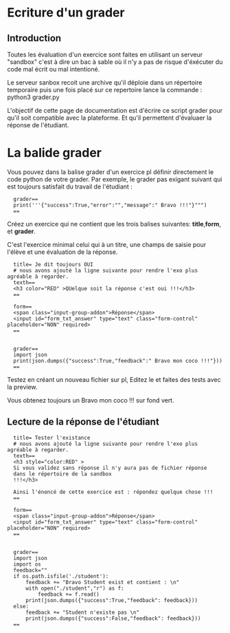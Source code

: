 
# Ecriture d'un grader 

## Introduction 
Toutes les évaluation d'un exercice sont faites en utilisant un serveur "sandbox" c'est à dire un bac à sable
où il n'y a pas de risque d'éxécuter du code mal écrit ou mal intentioné.

Le serveur sanbox recoit une archive qu'il déploie dans un répertoire temporaire puis une fois placé sur ce repertoire
lance la commande : python3 grader.py

L'objectif de cette page de documentation est d'écrire ce script grader pour qu'il soit compatible avec la plateforme.
Et qu'il permettent d'évaluaer la réponse de l'étudiant.

# La balide grader

Vous pouvez dans la  balise grader  d'un exercice pl définir directement le code python de votre grader. Par exemple,
le grader pas exigant suivant qui est toujours satisfait du travail de l'étudiant :

```
  grader==
  print('''{"success":True,"error":"","message":" Bravo !!!"}""")
  ==
```

Créez un exercice qui ne contient que les trois balises suivantes: **title**,**form**, et **grader**.

  C'est l'exercice minimal celui qui à un titre, une champs de saisie pour l'élève et une évaluation de la réponse.

```
  title= Je dit toujours OUI
  # nous avons ajouté la ligne suivante pour rendre l'exo plus agréable à regarder.
  texth==
  <h3 color="RED" >QUelque soit la réponse c'est oui !!!</h3> 
  ==

  form==
  <span class="input-group-addon">Réponse</span>
  <input id="form_txt_answer" type="text" class="form-control" placeholder="NON" required>
  ==


  grader==
  import json
  print(json.dumps({"success":True,"feedback":" Bravo mon coco !!!"}))
  ==
```


Testez en créant un nouveau fichier sur pl, Editez le et faites des tests avec la preview.

Vous obtenez toujours un Bravo mon coco !!! sur fond vert.

## Lecture de la réponse de l'étudiant 

```
  title= Tester l'existance
  # nous avons ajouté la ligne suivante pour rendre l'exo plus agréable à regarder.
  texth==
  <h3 style="color:RED" >
  Si vous validez sans réponse il n'y aura pas de fichier réponse 
  dans le répertoire de la sandbox 
  !!!</h3> 

  Ainsi l'énoncé de cette exercice est : répondez quelque chose !!!
  ==

  form==
  <span class="input-group-addon">Réponse</span>
  <input id="form_txt_answer" type="text" class="form-control" placeholder="NON" required>
  ==


  grader==
  import json
  import os
  feedback=""
  if os.path.isfile('./student'):
      feedback += "Bravo Student exist et contient : \n"
      with open("./student","r") as f:
          feedback += f.read()
      print(json.dumps({"success":True,"feedback": feedback}))
  else:
      feedback += "Student n'existe pas \n"
      print(json.dumps({"success":False,"feedback": feedback}))
  ==

```
